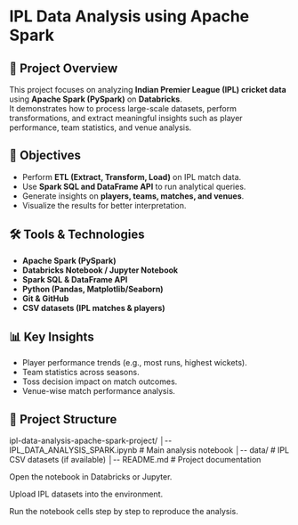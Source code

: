 # IPL Data Analysis using Apache Spark

## 📌 Project Overview
This project focuses on analyzing **Indian Premier League (IPL) cricket data** using **Apache Spark (PySpark)** on **Databricks**.  
It demonstrates how to process large-scale datasets, perform transformations, and extract meaningful insights such as player performance, team statistics, and venue analysis.

## 🚀 Objectives
- Perform **ETL (Extract, Transform, Load)** on IPL match data.  
- Use **Spark SQL and DataFrame API** to run analytical queries.  
- Generate insights on **players, teams, matches, and venues**.  
- Visualize the results for better interpretation.  

## 🛠️ Tools & Technologies
- **Apache Spark (PySpark)**
- **Databricks Notebook / Jupyter Notebook**
- **Spark SQL & DataFrame API**
- **Python (Pandas, Matplotlib/Seaborn)**
- **Git & GitHub**
- **CSV datasets (IPL matches & players)**

## 📊 Key Insights
- Player performance trends (e.g., most runs, highest wickets).  
- Team statistics across seasons.  
- Toss decision impact on match outcomes.  
- Venue-wise match performance analysis.  

## 📂 Project Structure
ipl-data-analysis-apache-spark-project/
│-- IPL_DATA_ANALYSIS_SPARK.ipynb # Main analysis notebook
│-- data/ # IPL CSV datasets (if available)
│-- README.md # Project documentation

Open the notebook in Databricks or Jupyter.

Upload IPL datasets into the environment.

Run the notebook cells step by step to reproduce the analysis.
